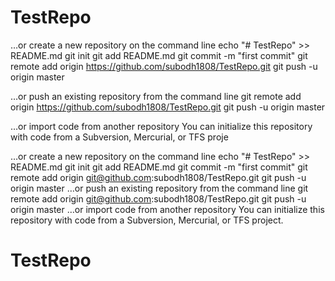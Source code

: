 # TestRepo


…or create a new repository on the command line
echo "# TestRepo" >> README.md
git init
git add README.md
git commit -m "first commit"
git remote add origin https://github.com/subodh1808/TestRepo.git
git push -u origin master

…or push an existing repository from the command line
git remote add origin https://github.com/subodh1808/TestRepo.git
git push -u origin master


…or import code from another repository
You can initialize this repository with code from a Subversion, Mercurial, or TFS proje




…or create a new repository on the command line
echo "# TestRepo" >> README.md
git init
git add README.md
git commit -m "first commit"
git remote add origin git@github.com:subodh1808/TestRepo.git
git push -u origin master
…or push an existing repository from the command line
git remote add origin git@github.com:subodh1808/TestRepo.git
git push -u origin master
…or import code from another repository
You can initialize this repository with code from a Subversion, Mercurial, or TFS project.
# TestRepo
